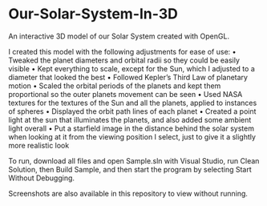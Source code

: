 # Our-Solar-System-In-3D
An interactive 3D model of our Solar System created with OpenGL.  

I created this model with the following adjustments for ease of use:
• Tweaked the planet diameters and orbital radii so they could be easily visible
• Kept everything to scale, except for the Sun, which I adjusted to a diameter that 
looked the best
• Followed Kepler’s Third Law of planetary motion
• Scaled the orbital periods of the planets and kept them proportional so the outer 
planets movement can be seen
• Used NASA textures for the textures of the Sun and all the planets, applied to 
instances of spheres
• Displayed the orbit path lines of each planet
• Created a point light at the sun that illuminates the planets, and also added some 
ambient light overall
• Put a starfield image in the distance behind the solar system when looking at it 
from the viewing position I select, just to give it a slightly more realistic look

To run, download all files and open Sample.sln with Visual Studio, run Clean Solution,
then Build Sample, and then start the program by selecting Start Without Debugging.

Screenshots are also available in this repository to view without running.
